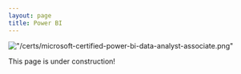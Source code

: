 ```yaml
---
layout: page
title: Power BI
---
```


!["/certs/microsoft-certified-power-bi-data-analyst-associate.png"](https://www.credly.com/badges/a078f512-cdb1-450f-ad16-029b2de3192f/public_url)
[]("https://raw.githubusercontent.com/MishraSubash/MishraSubash.github.io/main/certs/microsoft-certified-power-bi-data-analyst-associate.png")


This page is under construction!
